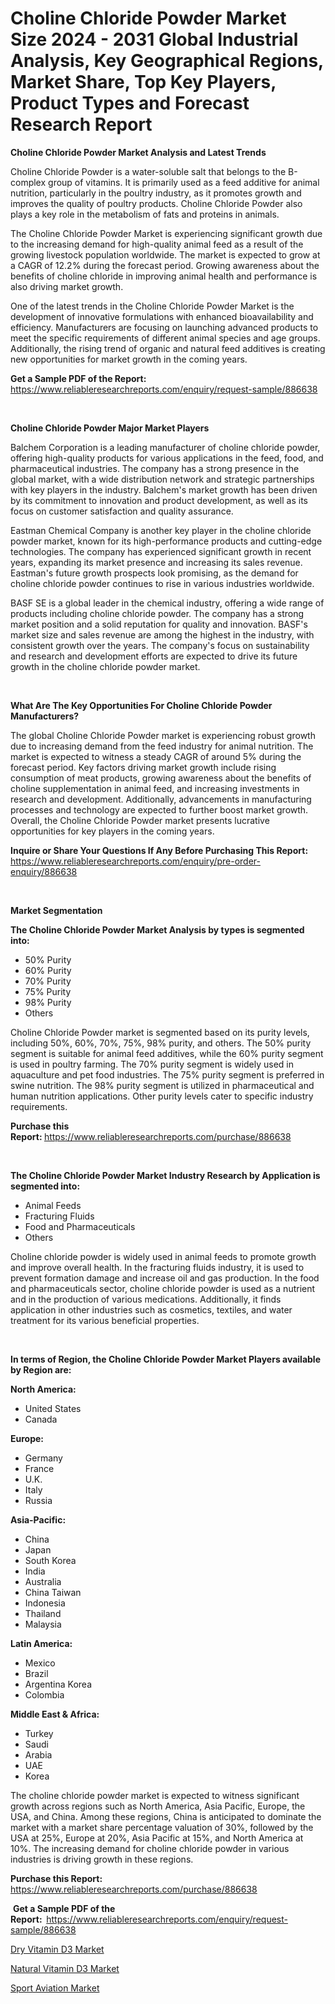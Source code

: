 <p><h1>Choline Chloride Powder Market Size 2024 - 2031 Global Industrial Analysis, Key Geographical Regions, Market Share, Top Key Players, Product Types and Forecast Research Report</h1></p><p><strong>Choline Chloride Powder Market Analysis and Latest Trends</strong></p>
<p><p>Choline Chloride Powder is a water-soluble salt that belongs to the B-complex group of vitamins. It is primarily used as a feed additive for animal nutrition, particularly in the poultry industry, as it promotes growth and improves the quality of poultry products. Choline Chloride Powder also plays a key role in the metabolism of fats and proteins in animals.</p><p>The Choline Chloride Powder Market is experiencing significant growth due to the increasing demand for high-quality animal feed as a result of the growing livestock population worldwide. The market is expected to grow at a CAGR of 12.2% during the forecast period. Growing awareness about the benefits of choline chloride in improving animal health and performance is also driving market growth.</p><p>One of the latest trends in the Choline Chloride Powder Market is the development of innovative formulations with enhanced bioavailability and efficiency. Manufacturers are focusing on launching advanced products to meet the specific requirements of different animal species and age groups. Additionally, the rising trend of organic and natural feed additives is creating new opportunities for market growth in the coming years.</p></p>
<p><strong>Get a Sample PDF of the Report:&nbsp;</strong> <a href="https://www.reliableresearchreports.com/enquiry/request-sample/886638">https://www.reliableresearchreports.com/enquiry/request-sample/886638</a></p>
<p>&nbsp;</p>
<p><strong>Choline Chloride Powder Major Market Players</strong></p>
<p><p>Balchem Corporation is a leading manufacturer of choline chloride powder, offering high-quality products for various applications in the feed, food, and pharmaceutical industries. The company has a strong presence in the global market, with a wide distribution network and strategic partnerships with key players in the industry. Balchem's market growth has been driven by its commitment to innovation and product development, as well as its focus on customer satisfaction and quality assurance.</p><p>Eastman Chemical Company is another key player in the choline chloride powder market, known for its high-performance products and cutting-edge technologies. The company has experienced significant growth in recent years, expanding its market presence and increasing its sales revenue. Eastman's future growth prospects look promising, as the demand for choline chloride powder continues to rise in various industries worldwide.</p><p>BASF SE is a global leader in the chemical industry, offering a wide range of products including choline chloride powder. The company has a strong market position and a solid reputation for quality and innovation. BASF's market size and sales revenue are among the highest in the industry, with consistent growth over the years. The company's focus on sustainability and research and development efforts are expected to drive its future growth in the choline chloride powder market.</p></p>
<p>&nbsp;</p>
<p><strong>What Are The Key Opportunities For Choline Chloride Powder Manufacturers?</strong></p>
<p><p>The global Choline Chloride Powder market is experiencing robust growth due to increasing demand from the feed industry for animal nutrition. The market is expected to witness a steady CAGR of around 5% during the forecast period. Key factors driving market growth include rising consumption of meat products, growing awareness about the benefits of choline supplementation in animal feed, and increasing investments in research and development. Additionally, advancements in manufacturing processes and technology are expected to further boost market growth. Overall, the Choline Chloride Powder market presents lucrative opportunities for key players in the coming years.</p></p>
<p><strong>Inquire or Share Your Questions If Any Before Purchasing This Report:</strong> <a href="https://www.reliableresearchreports.com/enquiry/pre-order-enquiry/886638">https://www.reliableresearchreports.com/enquiry/pre-order-enquiry/886638</a></p>
<p>&nbsp;</p>
<p><strong>Market Segmentation</strong></p>
<p><strong>The Choline Chloride Powder Market Analysis by types is segmented into:</strong></p>
<p><ul><li>50% Purity</li><li>60% Purity</li><li>70% Purity</li><li>75% Purity</li><li>98% Purity</li><li>Others</li></ul></p>
<p><p>Choline Chloride Powder market is segmented based on its purity levels, including 50%, 60%, 70%, 75%, 98% purity, and others. The 50% purity segment is suitable for animal feed additives, while the 60% purity segment is used in poultry farming. The 70% purity segment is widely used in aquaculture and pet food industries. The 75% purity segment is preferred in swine nutrition. The 98% purity segment is utilized in pharmaceutical and human nutrition applications. Other purity levels cater to specific industry requirements.</p></p>
<p><strong>Purchase this Report:&nbsp;</strong><a href="https://www.reliableresearchreports.com/purchase/886638">https://www.reliableresearchreports.com/purchase/886638</a></p>
<p>&nbsp;</p>
<p><strong>The Choline Chloride Powder Market Industry Research by Application is segmented into:</strong></p>
<p><ul><li>Animal Feeds</li><li>Fracturing Fluids</li><li>Food and Pharmaceuticals</li><li>Others</li></ul></p>
<p><p>Choline chloride powder is widely used in animal feeds to promote growth and improve overall health. In the fracturing fluids industry, it is used to prevent formation damage and increase oil and gas production. In the food and pharmaceuticals sector, choline chloride powder is used as a nutrient and in the production of various medications. Additionally, it finds application in other industries such as cosmetics, textiles, and water treatment for its various beneficial properties.</p></p>
<p>&nbsp;</p>
<p><strong>In terms of Region, the Choline Chloride Powder Market Players available by Region are:</strong></p>
<p>
    <p> <strong> North America: </strong>
        <ul>
            <li>United States</li>
            <li>Canada</li>
        </ul>
        </p> 
    <p> <strong> Europe: </strong>
        <ul>
            <li>Germany</li>
            <li>France</li>
            <li>U.K.</li>
            <li>Italy</li>
            <li>Russia</li>
        </ul>
        </p> 
    <p> <strong> Asia-Pacific: </strong>
        <ul>
            <li>China</li>
            <li>Japan</li>
            <li>South Korea</li>
            <li>India</li>
            <li>Australia</li>
            <li>China Taiwan</li>
            <li>Indonesia</li>
            <li>Thailand</li>
            <li>Malaysia</li>
        </ul>
        </p> 
    <p> <strong> Latin America: </strong>
        <ul>
            <li>Mexico</li>
            <li>Brazil</li>
            <li>Argentina Korea</li>
            <li>Colombia</li>
        </ul>
        </p> 
    <p> <strong> Middle East & Africa: </strong>
        <ul>
            <li>Turkey</li>
            <li>Saudi</li>
            <li>Arabia</li>
            <li>UAE</li>
            <li>Korea</li>
        </ul>
    </p>
    </p>
<p><p>The choline chloride powder market is expected to witness significant growth across regions such as North America, Asia Pacific, Europe, the USA, and China. Among these regions, China is anticipated to dominate the market with a market share percentage valuation of 30%, followed by the USA at 25%, Europe at 20%, Asia Pacific at 15%, and North America at 10%. The increasing demand for choline chloride powder in various industries is driving growth in these regions.</p></p>
<p><strong>Purchase this Report: </strong><a href="https://www.reliableresearchreports.com/purchase/886638">https://www.reliableresearchreports.com/purchase/886638</a></p>
<p>&nbsp;<strong>Get a Sample PDF of the Report:&nbsp;&nbsp;</strong><a href="https://www.reliableresearchreports.com/enquiry/request-sample/886638">https://www.reliableresearchreports.com/enquiry/request-sample/886638</a></p>
<p><strong></strong></p>
<p><p><a href="https://github.com/singletonthaxterkelliehr2df/Market-Research-Report-List-1/blob/main/dry-vitamin-d3-market.md">Dry Vitamin D3 Market</a></p><p><a href="https://github.com/kufem1/Market-Research-Report-List-1/blob/main/natural-vitamin-d3-market.md">Natural Vitamin D3 Market</a></p><p><a href="https://view.publitas.com/reportprime-1/sport-aviation-market-a-comprehensive-report-of-its-market-share-growth-trends-2023-2030/">Sport Aviation Market</a></p></p>